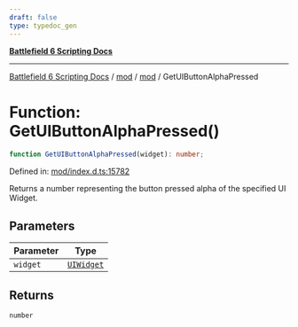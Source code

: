 ```yaml
---
draft: false
type: typedoc_gen
---
```


[**Battlefield 6 Scripting Docs**](../../../_index.md)

***

[Battlefield 6 Scripting Docs](../../../_index.md) / [mod](../../_index.md) / [mod](../_index.md) / GetUIButtonAlphaPressed

# Function: GetUIButtonAlphaPressed()

```ts
function GetUIButtonAlphaPressed(widget): number;
```

Defined in: [mod/index.d.ts:15782](https://github.com/battlefield-portal-community/portal-docs/blob/ff09b2690670f74de7e97198022e5a97ff1161ff/generators/santiago/mod/index.d.ts#L15782)

Returns a number representing the button pressed alpha of the specified UI Widget.

## Parameters

| Parameter | Type |
| ------ | ------ |
| `widget` | [`UIWidget`](../UIWidget/_index.md) |

## Returns

`number`
